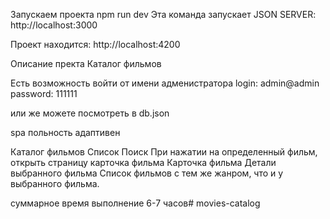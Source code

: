 Запускаем проекта
  npm run dev
Эта команда запускает JSON SERVER:
  http://localhost:3000

Проект находится: 
  http://localhost:4200

Описание пректа
Каталог фильмов

Есть возможность войти от имени адменистратора
  login: admin@admin
  password: 111111

или же можете посмотреть в db.json

spa польность адаптивен

Каталог фильмов
  Список
  Поиск
  При нажатии на определенный фильм, открыть страницу карточка фильма
Карточка фильма
  Детали выбранного фильма
  Список фильмов с тем же жанром, что и у выбранного фильма.

  суммарное время выполнение 6-7 часов# movies-catalog
